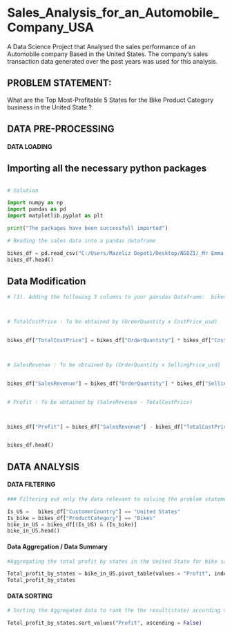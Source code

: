 # Sales_Analysis_for_an_Automobile_Company_USA
A Data Science Project that Analysed  the sales performance of an Automobile company Based in the United States. The company’s sales transaction data generated over the past years was used for this  analysis.

## PROBLEM STATEMENT:  
What are the Top Most-Profitable 5 States for the Bike Product Category business in the United State ?

## DATA PRE-PROCESSING

#### DATA LOADING
##  Importing all the necessary python packages 
```Python

# Solution

import numpy as np 
import pandas as pd 
import matplotlib.pyplot as plt

print("The packages have been successfull imported")

```


```Python
# Reading the sales data into a pandas dataframe 

bikes_df = pd.read_csv("C:/Users/Mazeliz Depot1/Desktop/NGOZI/_Mr Emma class/Data Set/bikes.csv")
bikes_df.head()    
```

## Data Modification
```Python
# (1). Adding the following 3 columns to your pansdas Dataframe:  bikes_df



# TotalCostPrice : To be obtained by (OrderQuantity x CostPrice_usd)


bikes_df["TotalCostPrice"] = bikes_df["OrderQuantity"] * bikes_df["CostPrice_usd"] 



# SalesRevenue : To be obtained by (OrderQuantity x SellingPrice_usd)


bikes_df["SalesRevenue"] = bikes_df["OrderQuantity"] * bikes_df["SellingPrice_usd"] 


# Profit : To be obtained by (SalesRevenue - TotalCostPrice)



bikes_df["Profit"] = bikes_df["SalesRevenue"] - bikes_df["TotalCostPrice"]


bikes_df.head()
```

## DATA ANALYSIS
#### DATA FILTERING
```Python
### Filtering out only the data relevant to solving the problem statement

Is_US =   bikes_df["CustomerCountry"] == "United States"
Is_bike = bikes_df["ProductCategory"] == "Bikes"
bike_in_US = bikes_df[(Is_US) & (Is_bike)]
bike_in_US.head()
```
#### Data Aggregation / Data Summary
```Python
#Aggregating the total profit by states in the United State for bike sales

Total_profit_by_states = bike_in_US.pivot_table(values = "Profit", index = "CustomerState", aggfunc = np.sum)
Total_profit_by_states
```

#### DATA SORTING
```Python
# Sorting the Aggregated data to rank the the result(state) according to the top most profitable state 

Total_profit_by_states.sort_values("Profit", ascending = False)
```




